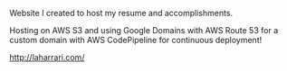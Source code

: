 Website I created to host my resume and accomplishments.

Hosting on AWS S3 and using Google Domains with AWS Route 53 for a custom domain with AWS CodePipeline for continuous deployment!

http://laharrari.com/
